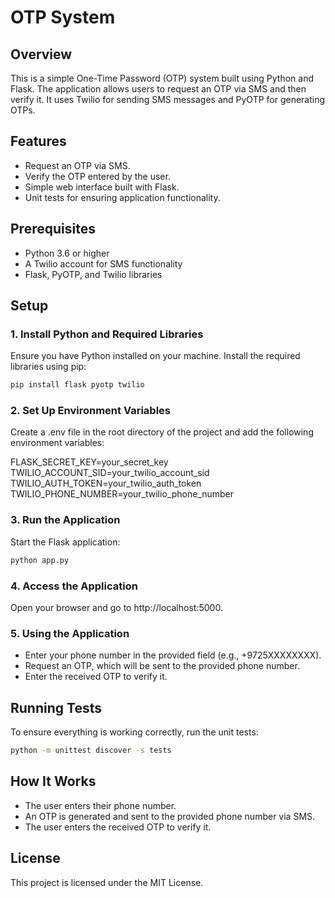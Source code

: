 # OTP System

## Overview

This is a simple One-Time Password (OTP) system built using Python and Flask. The application allows users to request an OTP via SMS and then verify it. It uses Twilio for sending SMS messages and PyOTP for generating OTPs.

## Features

- Request an OTP via SMS.
- Verify the OTP entered by the user.
- Simple web interface built with Flask.
- Unit tests for ensuring application functionality.

## Prerequisites

- Python 3.6 or higher
- A Twilio account for SMS functionality
- Flask, PyOTP, and Twilio libraries

## Setup

### 1. Install Python and Required Libraries

Ensure you have Python installed on your machine. Install the required libraries using pip:

```bash
pip install flask pyotp twilio
```

### 2. Set Up Environment Variables
Create a .env file in the root directory of the project and add the following environment variables:

FLASK_SECRET_KEY=your_secret_key
TWILIO_ACCOUNT_SID=your_twilio_account_sid
TWILIO_AUTH_TOKEN=your_twilio_auth_token
TWILIO_PHONE_NUMBER=your_twilio_phone_number

### 3. Run the Application
Start the Flask application:

```bash
python app.py
```

### 4. Access the Application
Open your browser and go to http://localhost:5000.

### 5. Using the Application
* Enter your phone number in the provided field (e.g., +9725XXXXXXXX).
* Request an OTP, which will be sent to the provided phone number.
* Enter the received OTP to verify it.

## Running Tests
To ensure everything is working correctly, run the unit tests:

```bash
python -m unittest discover -s tests
```

## How It Works
* The user enters their phone number.
* An OTP is generated and sent to the provided phone number via SMS.
* The user enters the received OTP to verify it.

## License
This project is licensed under the MIT License.
